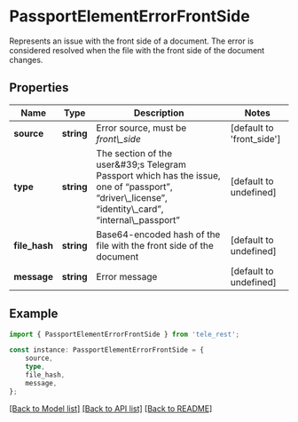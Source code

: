 # PassportElementErrorFrontSide

Represents an issue with the front side of a document. The error is considered resolved when the file with the front side of the document changes.

## Properties

Name | Type | Description | Notes
------------ | ------------- | ------------- | -------------
**source** | **string** | Error source, must be *front\\_side* | [default to 'front_side']
**type** | **string** | The section of the user\&#39;s Telegram Passport which has the issue, one of “passport”, “driver\\_license”, “identity\\_card”, “internal\\_passport” | [default to undefined]
**file_hash** | **string** | Base64-encoded hash of the file with the front side of the document | [default to undefined]
**message** | **string** | Error message | [default to undefined]

## Example

```typescript
import { PassportElementErrorFrontSide } from 'tele_rest';

const instance: PassportElementErrorFrontSide = {
    source,
    type,
    file_hash,
    message,
};
```

[[Back to Model list]](../README.md#documentation-for-models) [[Back to API list]](../README.md#documentation-for-api-endpoints) [[Back to README]](../README.md)
